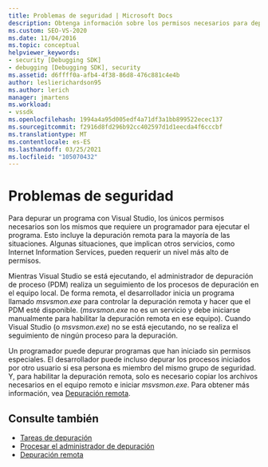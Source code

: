 ```yaml
---
title: Problemas de seguridad | Microsoft Docs
description: Obtenga información sobre los permisos necesarios para depurar un programa con Visual Studio, incluida la depuración remota y las situaciones en las que participan otros servicios.
ms.custom: SEO-VS-2020
ms.date: 11/04/2016
ms.topic: conceptual
helpviewer_keywords:
- security [Debugging SDK]
- debugging [Debugging SDK], security
ms.assetid: d6ffff0a-afb4-4f38-86d8-476c881c4e4b
author: leslierichardson95
ms.author: lerich
manager: jmartens
ms.workload:
- vssdk
ms.openlocfilehash: 1994a4a95d005edf4a71df3a1bb899522ecec137
ms.sourcegitcommit: f2916d8fd296b92cc402597d1d1eecda4f6cccbf
ms.translationtype: MT
ms.contentlocale: es-ES
ms.lasthandoff: 03/25/2021
ms.locfileid: "105070432"
---
```

# <a name="security-issues"></a>Problemas de seguridad
Para depurar un programa con Visual Studio, los únicos permisos necesarios son los mismos que requiere un programador para ejecutar el programa. Esto incluye la depuración remota para la mayoría de las situaciones. Algunas situaciones, que implican otros servicios, como Internet Information Services, pueden requerir un nivel más alto de permisos.

 Mientras Visual Studio se está ejecutando, el administrador de depuración de proceso (PDM) realiza un seguimiento de los procesos de depuración en el equipo local. De forma remota, el desarrollador inicia un programa llamado *msvsmon.exe* para controlar la depuración remota y hacer que el PDM esté disponible. (*msvsmon.exe* no es un servicio y debe iniciarse manualmente para habilitar la depuración remota en ese equipo). Cuando Visual Studio (o *msvsmon.exe*) no se está ejecutando, no se realiza el seguimiento de ningún proceso para la depuración.

 Un programador puede depurar programas que han iniciado sin permisos especiales. El desarrollador puede incluso depurar los procesos iniciados por otro usuario si esa persona es miembro del mismo grupo de seguridad. Y, para habilitar la depuración remota, solo es necesario copiar los archivos necesarios en el equipo remoto e iniciar *msvsmon.exe*. Para obtener más información, vea [Depuración remota](../../debugger/remote-debugging.md).

## <a name="see-also"></a>Consulte también
- [Tareas de depuración](../../extensibility/debugger/debugging-tasks.md)
- [Procesar el administrador de depuración](../../extensibility/debugger/process-debug-manager.md)
- [Depuración remota](../../debugger/remote-debugging.md)

